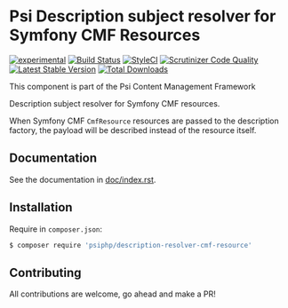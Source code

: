 # Psi Description subject resolver for Symfony CMF Resources

[![experimental](http://badges.github.io/stability-badges/dist/experimental.svg)](http://github.com/badges/stability-badges)
[![Build Status](https://travis-ci.org/psiphp/description-resolver-cmf-resource.svg?branch=master)](https://travis-ci.org/psiphp/description-resolver-cmf-resource)
[![StyleCI](https://styleci.io/repos/69024769/shield)](https://styleci.io/repos/69024769)
[![Scrutinizer Code
Quality](https://scrutinizer-ci.com/g/psiphp/description-resolver-cmf-resource/badges/quality-score.png?b=master)](https://scrutinizer-ci.com/g/psiphp/description-resolver-cmf-resource/?branch=master)
[![Latest Stable Version](https://poser.pugx.org/psiphp/description-resolver-cmf-resource/version.png?format=plastic)](https://packagist.org/packages/psiphp/description-resolver-cmf-resource)
[![Total Downloads](https://poser.pugx.org/psiphp/description-resolver-cmf-resource/d/total.png?format=plastic)](https://packagist.org/packages/psiphp/description-resolver-cmf-resource)


This component is part of the Psi Content Management Framework

Description subject resolver for Symfony CMF resources.

When Symfony CMF `CmfResource` resources are passed to the description
factory, the payload will be described instead of the resource itself.

## Documentation

See the documentation in [doc/index.rst](https://github.com/psiphp/description-resolver-cmf-resource/blob/master/docs/index.rst).

## Installation

Require in `composer.json`:

```bash
$ composer require 'psiphp/description-resolver-cmf-resource'
```

## Contributing

All contributions are welcome, go ahead and make a PR!
